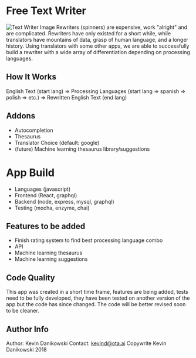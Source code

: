 # Free Text Writer

![Text Writer Image](https://github.com/KevinDanikowski/text-rewriter/blob/master/misc/images/interface.png?raw=true)
Rewriters (spinners) are expensive, work "alright" and are complicated. Rewriters have only existed for a short while, while translators have mountains of data, grasp of human language, and a longer history. Using translators with some other apps, we are able to successfully build a rewriter with a wide array of differentiation depending on processing languages.

## How It Works

English Text (start lang) => Processing Languages (start lang => spanish => polish => etc.) => Rewritten English Text (end lang)

## Addons
- Autocompletion
- Thesaurus
- Translator Choice (default: google)
- (future) Machine learning thesaurus library/suggestions

# App Build
- Languages (javascript)
- Frontend (React, graphql)
- Backend (node, express, mysql, graphql)
- Testing (mocha, enzyme, chai)

## Features to be added
- Finish rating system to find best processing language combo
- API
- Machine learning thesaurus
- Machine learning suggestions

## Code Quality
This app was created in a short time frame, features are being added, tests need to be fully developed, they have been tested on another version of the app but the code has since changed. The code will be better revised soon to be cleaner.

## Author Info
Author: Kevin Danikowski
Contact: kevind@ota.ai
Copywrite Kevin Danikowski 2018